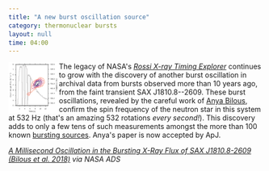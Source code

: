 ```yaml
---
title: "A new burst oscillation source"
category: thermonuclear bursts
layout: null
time: 04:00
---
```

<!-- header generated from blosxom format post; make_header.pl 23.1.2022 -->
<p>
<img src="images/bilous18_fig2.png" width="100" align="left">
The legacy of NASA's <a href="https://heasarc.gsfc.nasa.gov/docs/xte/xte_1st.html"><em>Rossi X-ray Timing Explorer</a></em> continues to grow with the discovery of another burst oscillation in archival data from bursts observed more than 10 years ago, from the faint transient SAX&nbsp;J1810.8--2609.
These burst oscillations, revealed by the careful work of 
<a href="http://www.uva.nl/en/profile/b/i/g.bilous/g.bilous.html">Anya Bilous</a>, confirm the spin frequency of the neutron star in this system at 532 Hz (that's an amazing 532 rotations <em>every second!</em>).
This discovery adds to only a few tens of such measurements amongst the more than 100 known <a href="http://burst.sci.monash.edu/sources">bursting sources</a>. Anya's paper is now accepted by ApJ.
</p>
<p><em><a href="http://adsabs.harvard.edu/abs/2018ApJ...862L...4B">A Millisecond Oscillation in the Bursting X-Ray Flux of SAX J1810.8-2609 (Bilous et al. 2018)</a> via NASA ADS</em></p>
